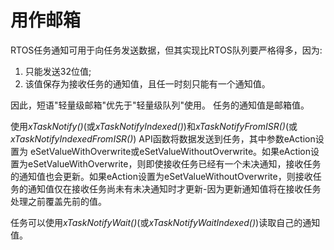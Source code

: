# 用作邮箱

RTOS任务通知可用于向任务发送数据，但其实现比RTOS队列要严格得多，因为: 

1.  只能发送32位值;
2.  该值保存为接收任务的通知值，且任一时刻只能有一个通知值。

因此，短语"轻量级邮箱"优先于"轻量级队列"使用。 任务的通知值是邮箱值。

使用*xTaskNotify()*(或*xTaskNotifyIndexed()*)和*xTaskNotifyFromISR()*(或*xTaskNotifyIndexedFromISR()*) API函数将数据发送到任务，其中参数eAction设置为 eSetValueWithOverwrite或eSetValueWithoutOverwrite。如果eAction设置为eSetValueWithOverwrite，则即使接收任务已经有一个未决通知，接收任务的通知值也会更新。如果eAction设置为eSetValueWithoutOverwrite，则接收任务的通知值仅在接收任务尚未有未决通知时才更新-因为更新通知值将在接收任务处理之前覆盖先前的值。 

任务可以使用*xTaskNotifyWait()*(或*xTaskNotifyWaitIndexed()*)读取自己的通知值。 
